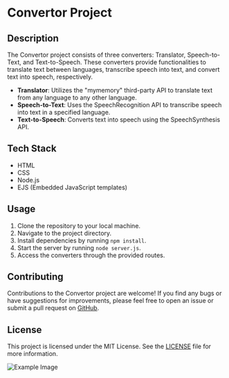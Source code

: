 # Convertor Project

## Description
The Convertor project consists of three converters: Translator, Speech-to-Text, and Text-to-Speech. These converters provide functionalities to translate text between languages, transcribe speech into text, and convert text into speech, respectively.

- **Translator**: Utilizes the "mymemory" third-party API to translate text from any language to any other language.
- **Speech-to-Text**: Uses the SpeechRecognition API to transcribe speech into text in a specified language.
- **Text-to-Speech**: Converts text into speech using the SpeechSynthesis API.

## Tech Stack
- HTML
- CSS
- Node.js
- EJS (Embedded JavaScript templates)

## Usage
1. Clone the repository to your local machine.
2. Navigate to the project directory.
3. Install dependencies by running `npm install`.
4. Start the server by running `node server.js`.
5. Access the converters through the provided routes.

## Contributing
Contributions to the Convertor project are welcome! If you find any bugs or have suggestions for improvements, please feel free to open an issue or submit a pull request on [GitHub](https://github.com/yourusername/convertor-project).

## License
This project is licensed under the MIT License. See the [LICENSE](LICENSE) file for more information.

![Example Image](images/example.png)
